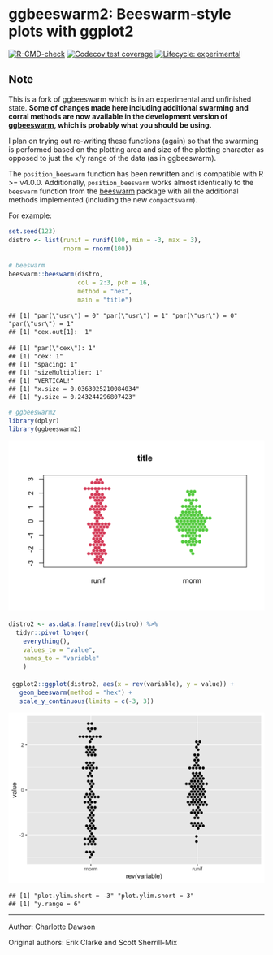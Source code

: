
<!-- README.md is generated from README.Rmd. Please edit that file -->

# ggbeeswarm2: Beeswarm-style plots with ggplot2

<!-- badges: start -->

[![R-CMD-check](https://github.com/csdaw/ggbeeswarm2/workflows/R-CMD-check/badge.svg)](https://github.com/csdaw/ggbeeswarm2/actions)
[![Codecov test
coverage](https://codecov.io/gh/csdaw/ggbeeswarm2/branch/master/graph/badge.svg)](https://codecov.io/gh/csdaw/ggbeeswarm2?branch=master)
[![Lifecycle:
experimental](https://img.shields.io/badge/lifecycle-experimental-orange.svg)](https://lifecycle.r-lib.org/articles/stages.html#experimental)
<!-- badges: end -->

## Note

This is a fork of ggbeeswarm which is in an experimental and unfinished
state. **Some of changes made here including additional swarming and
corral methods are now available in the development version of
[ggbeeswarm](https://github.com/eclarke/ggbeeswarm), which is probably
what you should be using.**

I plan on trying out re-writing these functions (again) so that the
swarming is performed based on the plotting area and size of the
plotting character as opposed to just the x/y range of the data (as in
ggbeeswarm).

The `position_beeswarm` function has been rewritten and is compatible
with R \>= v4.0.0. Additionally, `position_beeswarm` works almost
identically to the `beeswarm` function from the
[beeswarm](https://cran.r-project.org/web/packages/beeswarm/index.html)
package with all the additional methods implemented (including the new
`compactswarm`).

For example:

``` r
set.seed(123)
distro <- list(runif = runif(100, min = -3, max = 3), 
               rnorm = rnorm(100))

# beeswarm
beeswarm::beeswarm(distro, 
                   col = 2:3, pch = 16,
                   method = "hex",
                   main = "title")
```

    ## [1] "par(\"usr\") = 0" "par(\"usr\") = 1" "par(\"usr\") = 0" "par(\"usr\") = 1"
    ## [1] "cex.out[1]:  1"

    ## [1] "par(\"cex\"): 1"
    ## [1] "cex: 1"
    ## [1] "spacing: 1"
    ## [1] "sizeMultiplier: 1"
    ## [1] "VERTICAL!"
    ## [1] "x.size = 0.0363025210084034"
    ## [1] "y.size = 0.243244296807423"

``` r
# ggbeeswarm2
library(dplyr)
library(ggbeeswarm2)
```

<img src="man/figures/README-ex-1.png" width="576" />

``` r
distro2 <- as.data.frame(rev(distro)) %>% 
  tidyr::pivot_longer(
    everything(), 
    values_to = "value", 
    names_to = "variable"
    )

 ggplot2::ggplot(distro2, aes(x = rev(variable), y = value)) + 
   geom_beeswarm(method = "hex") + 
   scale_y_continuous(limits = c(-3, 3))
```

<img src="man/figures/README-ex-2.png" width="576" />

    ## [1] "plot.ylim.short = -3" "plot.ylim.short = 3" 
    ## [1] "y.range = 6"

------------------------------------------------------------------------

Author: Charlotte Dawson

Original authors: Erik Clarke and Scott Sherrill-Mix
